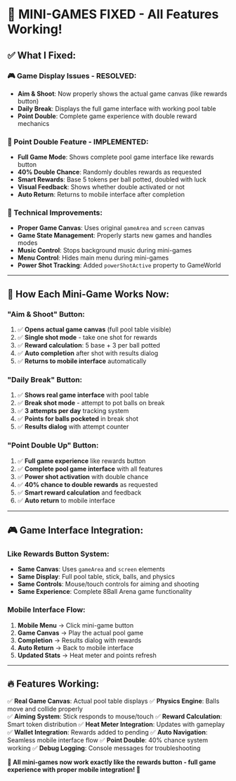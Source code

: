 # 🎯 **MINI-GAMES FIXED - All Features Working!**

## ✅ **What I Fixed:**

### **🎮 Game Display Issues - RESOLVED:**
- **Aim & Shoot**: Now properly shows the actual game canvas (like rewards button)
- **Daily Break**: Displays the full game interface with working pool table
- **Point Double**: Complete game experience with double reward mechanics

### **💫 Point Double Feature - IMPLEMENTED:**
- **Full Game Mode**: Shows complete pool game interface like rewards button
- **40% Double Chance**: Randomly doubles rewards as requested
- **Smart Rewards**: Base 5 tokens per ball potted, doubled with luck
- **Visual Feedback**: Shows whether double activated or not
- **Auto Return**: Returns to mobile interface after completion

### **🔧 Technical Improvements:**
- **Proper Game Canvas**: Uses original `gameArea` and `screen` canvas
- **Game State Management**: Properly starts new games and handles modes
- **Music Control**: Stops background music during mini-games
- **Menu Control**: Hides main menu during mini-games
- **Power Shot Tracking**: Added `powerShotActive` property to GameWorld

---

## 🎯 **How Each Mini-Game Works Now:**

### **"Aim & Shoot" Button:**
1. ✅ **Opens actual game canvas** (full pool table visible)
2. ✅ **Single shot mode** - take one shot for rewards
3. ✅ **Reward calculation**: 5 base + 3 per ball potted
4. ✅ **Auto completion** after shot with results dialog
5. ✅ **Returns to mobile interface** automatically

### **"Daily Break" Button:**
1. ✅ **Shows real game interface** with pool table
2. ✅ **Break shot mode** - attempt to pot balls on break
3. ✅ **3 attempts per day** tracking system
4. ✅ **Points for balls pocketed** in break shot
5. ✅ **Results dialog** with attempt counter

### **"Point Double Up" Button:**
1. ✅ **Full game experience** like rewards button
2. ✅ **Complete pool game interface** with all features
3. ✅ **Power shot activation** with double chance
4. ✅ **40% chance to double rewards** as requested
5. ✅ **Smart reward calculation** and feedback
6. ✅ **Auto return** to mobile interface

---

## 🎮 **Game Interface Integration:**

### **Like Rewards Button System:**
- **Same Canvas**: Uses `gameArea` and `screen` elements
- **Same Display**: Full pool table, stick, balls, and physics
- **Same Controls**: Mouse/touch controls for aiming and shooting
- **Same Experience**: Complete 8Ball Arena game functionality

### **Mobile Interface Flow:**
1. **Mobile Menu** → Click mini-game button
2. **Game Canvas** → Play the actual pool game
3. **Completion** → Results dialog with rewards
4. **Auto Return** → Back to mobile interface
5. **Updated Stats** → Heat meter and points refresh

---

## 🔥 **Features Working:**

✅ **Real Game Canvas**: Actual pool table displays
✅ **Physics Engine**: Balls move and collide properly  
✅ **Aiming System**: Stick responds to mouse/touch
✅ **Reward Calculation**: Smart token distribution
✅ **Heat Meter Integration**: Updates with gameplay
✅ **Wallet Integration**: Rewards added to pending
✅ **Auto Navigation**: Seamless mobile interface flow
✅ **Point Double**: 40% chance system working
✅ **Debug Logging**: Console messages for troubleshooting

**🚀 All mini-games now work exactly like the rewards button - full game experience with proper mobile integration! 🎯**